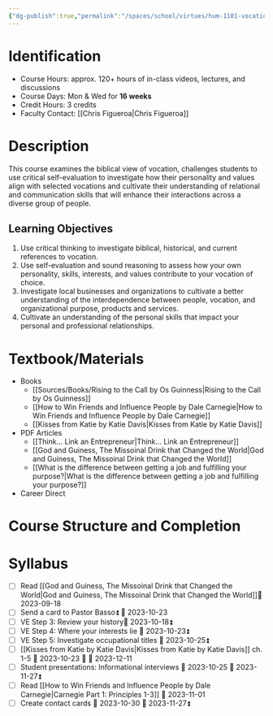 ```yaml
---
{"dg-publish":true,"permalink":"/spaces/school/virtues/hum-1101-vocation-by-design/","noteIcon":1}
---
```


# Identification
- Course Hours: approx. 120+ hours of in-class videos, lectures, and discussions
- Course Days: Mon & Wed for **16 weeks**
- Credit Hours: 3 credits
- Faculty Contact: [[Chris Figueroa\|Chris Figueroa]]
# Description
This course examines the biblical view of vocation, challenges students to use critical self-evaluation to investigate how their personality and values align with selected vocations and cultivate their understanding of relational and communication skills that will enhance their interactions across a diverse group of people.
## Learning Objectives
1. Use critical thinking to investigate biblical, historical, and current references to vocation.
2. Use self-evaluation and sound reasoning to assess how your own personality, skills, interests, and values contribute to your vocation of choice.
3. Investigate local businesses and organizations to cultivate a better understanding of the interdependence between people, vocation, and organizational purpose, products and services.
4. Cultivate an understanding of the personal skills that impact your personal and professional relationships.
# Textbook/Materials
- Books
	- [[Sources/Books/Rising to the Call by Os Guinness\|Rising to the Call by Os Guinness]]
	- [[How to Win Friends and Influence People by Dale Carnegie\|How to Win Friends and Influence People by Dale Carnegie]]
	- [[Kisses from Katie by Katie Davis\|Kisses from Katie by Katie Davis]]
- PDF Articles
	- [[Think... Link an Entrepreneur\|Think... Link an Entrepreneur]]
	- [[God and Guiness, The Missoinal Drink that Changed the World\|God and Guiness, The Missoinal Drink that Changed the World]]
	- [[What is the difference between getting a job and fulfilling your purpose?\|What is the difference between getting a job and fulfilling your purpose?]]
- Career Direct
# Course Structure and Completion
# Syllabus

- [ ] Read [[God and Guiness, The Missoinal Drink that Changed the World\|God and Guiness, The Missoinal Drink that Changed the World]]📅 2023-09-18
- [ ] Send a card to Pastor Basso⏫ 📅 2023-10-23 
- [ ] VE Step 3: Review your history📅 2023-10-18⏫ 
- [ ] VE Step 4: Where your interests lie 📅 2023-10-23⏫ 
- [ ] VE Step 5: Investigate occupational titles 📅 2023-10-25⏫ 
- [ ] [[Kisses from Katie by Katie Davis\|Kisses from Katie by Katie Davis]] ch. 1-5 🛫 2023-10-23 🔽 📅 2023-12-11
- [ ] Student presentations: Informational interviews 🛫 2023-10-25 📅 2023-11-27⏫ 
- [ ] Read [[How to Win Friends and Influence People by Dale Carnegie\|Carnegie Part 1: Principles 1-3]] 📅 2023-11-01
- [ ] Create contact cards 🛫 2023-10-30 📅 2023-11-27⏫ 